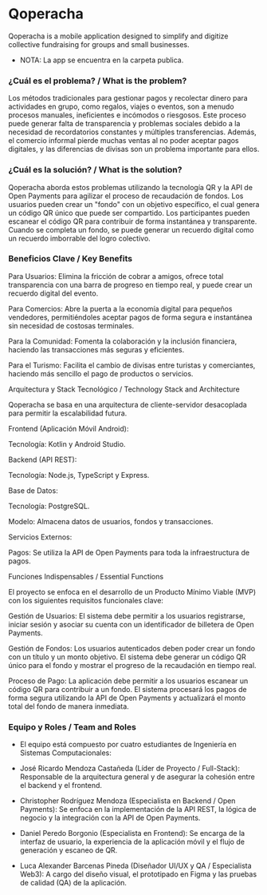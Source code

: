 # Qoperacha
Qoperacha is a mobile application designed to simplify and digitize collective fundraising for groups and small businesses.

- NOTA: La app se encuentra en la carpeta publica.
### ¿Cuál es el problema? / What is the problem?

Los métodos tradicionales para gestionar pagos y recolectar dinero para actividades en grupo, como regalos, viajes o eventos, son a menudo procesos manuales, ineficientes e incómodos o riesgosos. Este proceso puede generar falta de transparencia y problemas sociales debido a la necesidad de recordatorios constantes y múltiples transferencias. Además, el comercio informal pierde muchas ventas al no poder aceptar pagos digitales, y las diferencias de divisas son un problema importante para ellos.

### ¿Cuál es la solución? / What is the solution?

Qoperacha aborda estos problemas utilizando la tecnología QR y la API de Open Payments para agilizar el proceso de recaudación de fondos. Los usuarios pueden crear un "fondo" con un objetivo específico, el cual genera un código QR único que puede ser compartido. Los participantes pueden escanear el código QR para contribuir de forma instantánea y transparente. Cuando se completa un fondo, se puede generar un recuerdo digital como un recuerdo imborrable del logro colectivo.

### Beneficios Clave / Key Benefits

Para Usuarios: Elimina la fricción de cobrar a amigos, ofrece total transparencia con una barra de progreso en tiempo real, y puede crear un recuerdo digital del evento.

Para Comercios: Abre la puerta a la economía digital para pequeños vendedores, permitiéndoles aceptar pagos de forma segura e instantánea sin necesidad de costosas terminales.

Para la Comunidad: Fomenta la colaboración y la inclusión financiera, haciendo las transacciones más seguras y eficientes.

Para el Turismo: Facilita el cambio de divisas entre turistas y comerciantes, haciendo más sencillo el pago de productos o servicios.

Arquitectura y Stack Tecnológico / Technology Stack and Architecture

Qoperacha se basa en una arquitectura de cliente-servidor desacoplada para permitir la escalabilidad futura.

Frontend (Aplicación Móvil Android):

Tecnología: Kotlin y Android Studio.

Backend (API REST):

Tecnología: Node.js, TypeScript y Express.

Base de Datos:

Tecnología: PostgreSQL.

Modelo: Almacena datos de usuarios, fondos y transacciones.

Servicios Externos:

Pagos: Se utiliza la API de Open Payments para toda la infraestructura de pagos.

Funciones Indispensables / Essential Functions

El proyecto se enfoca en el desarrollo de un Producto Mínimo Viable (MVP) con los siguientes requisitos funcionales clave:

Gestión de Usuarios: El sistema debe permitir a los usuarios registrarse, iniciar sesión y asociar su cuenta con un identificador de billetera de Open Payments.

Gestión de Fondos: Los usuarios autenticados deben poder crear un fondo con un título y un monto objetivo. El sistema debe generar un código QR único para el fondo y mostrar el progreso de la recaudación en tiempo real.

Proceso de Pago: La aplicación debe permitir a los usuarios escanear un código QR para contribuir a un fondo. El sistema procesará los pagos de forma segura utilizando la API de Open Payments y actualizará el monto total del fondo de manera inmediata.

### Equipo y Roles / Team and Roles

- El equipo está compuesto por cuatro estudiantes de Ingeniería en Sistemas Computacionales:

- José Ricardo Mendoza Castañeda (Líder de Proyecto / Full-Stack): Responsable de la arquitectura general y de asegurar la cohesión entre el backend y el frontend.

- Christopher Rodríguez Mendoza (Especialista en Backend / Open Payments): Se enfoca en la implementación de la API REST, la lógica de negocio y la integración con la API de Open Payments.

- Daniel Peredo Borgonio (Especialista en Frontend): Se encarga de la interfaz de usuario, la experiencia de la aplicación móvil y el flujo de generación y escaneo de QR.

- Luca Alexander Barcenas Pineda (Diseñador UI/UX y QA / Especialista Web3): A cargo del diseño visual, el prototipado en Figma y las pruebas de calidad (QA) de la aplicación.